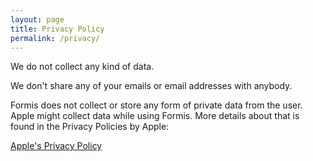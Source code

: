 ```yaml
---
layout: page
title: Privacy Policy
permalink: /privacy/
---
```


<div>
    <p>
    We do not collect any kind of data. 
    </p>
    <p>
    We don't share any of your emails or email addresses with anybody.
    </p>
    <p>
    Formis does not collect or store any form of private data from the user. Apple might collect data while using Formis. More details about that is found in the Privacy Policies by Apple:
    </p>
    <div class="link">
        <a href="https://www.apple.com/legal/privacy/">Apple's Privacy Policy</a>
    </div>
</div>
